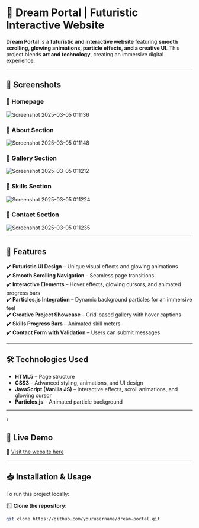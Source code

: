 # 🚀 Dream Portal | Futuristic Interactive Website

**Dream Portal** is a **futuristic and interactive website** featuring **smooth scrolling, glowing animations, particle effects, and a creative UI**. This project blends **art and technology**, creating an immersive digital experience.

---

## 📸 Screenshots

### 🔹 Homepage 
![Screenshot 2025-03-05 011136](https://github.com/user-attachments/assets/6c4aa8ea-d6a9-43a3-bda7-bafd8459a753)

### 🔹 About Section  
![Screenshot 2025-03-05 011148](https://github.com/user-attachments/assets/be776000-a743-4899-a0ec-566d59ebe6c3)

### 🔹 Gallery Section  
![Screenshot 2025-03-05 011212](https://github.com/user-attachments/assets/835cda58-1775-4a2d-b717-bc078e802c94)

### 🔹 Skills Section  
![Screenshot 2025-03-05 011224](https://github.com/user-attachments/assets/02382580-86ec-44ff-b51b-3170533e15ef)

### 🔹 Contact Section  
![Screenshot 2025-03-05 011235](https://github.com/user-attachments/assets/7c0ad76e-c8db-4771-bbbc-c718139d34ff)


---

## 🚀 Features

✔️ **Futuristic UI Design** – Unique visual effects and glowing animations  
✔️ **Smooth Scrolling Navigation** – Seamless page transitions  
✔️ **Interactive Elements** – Hover effects, glowing cursors, and animated progress bars  
✔️ **Particles.js Integration** – Dynamic background particles for an immersive feel  
✔️ **Creative Project Showcase** – Grid-based gallery with hover captions  
✔️ **Skills Progress Bars** – Animated skill meters  
✔️ **Contact Form with Validation** – Users can submit messages  

---

## 🛠 Technologies Used

- **HTML5** – Page structure  
- **CSS3** – Advanced styling, animations, and UI design  
- **JavaScript (Vanilla JS)** – Interactive effects, scroll animations, and glowing cursor  
- **Particles.js** – Animated particle background  

---
\
## 📌 Live Demo
🔗 [Visit the website here](https://c3n1.github.io/dream-portal/) 

---

## 📥 Installation & Usage

To run this project locally:

1️⃣ **Clone the repository:**
   ```sh
   git clone https://github.com/yourusername/dream-portal.git

